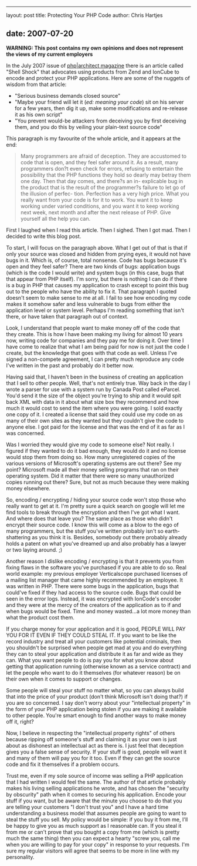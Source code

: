 <hr />

<p>layout: post
title: Protecting Your PHP Code
author: Chris Hartjes</p>

<h2>date: 2007-07-20</h2>

<p><b>WARNING:  This post contains my own opinions and does not represent the views of my current employers</b></p>

<p>
In the July 2007 issue of <a href="http://www.phparch.com">php|architect magazine</a> there is an article called "Shell Shock" that advocates using products from Zend and IonCube to encode and protect your PHP applications.  Here are some of the nuggets of wisdom from that article:
<ul>
<li>"Serious business demands closed source"</li>
<li>"Maybe your friend will let it (<i>ed: meaning your code</i>) sit on his server for a few years, then dig it up, make some modifications and re-release it as his own script"</li>
<li>"You prevent would-be attackers from deceiving you by first deceiving them, and you do this by veiling your plain-text source code"</li>
</ul>
</p>

<p>This paragraph is my favourite of the whole article, and it appears at the end:</p>

<blockquote>
Many programmers are afraid of deception. They are 
accustomed to code that is open, and they feel safer 
around it. As a result, many programmers don?t even 
check for errors, refusing to entertain the possibility 
that the PHP functions they hold so dearly may betray 
them one day. Then that day comes, and there?s an in- 
explicable bug in the product that is the result of the 
programmer?s failure to let go of the illusion of perfec- 
tion. Perfection has a very high price. What you really 
want from your code is for it to work. You want it to 
keep working under varied conditions, and you want it 
to keep working next week, next month and after the 
next release of PHP. Give yourself all the help you can.
</blockquote>

<p>
First I laughed when I read this article.  Then I sighed.  Then I got mad.  Then I decided to write this blog post.
</p>

<p>
To start, I will focus on the paragraph above.  What I get out of that is that if only your source was closed and hidden from prying eyes, it would not have bugs in it.  Which is, of course, total nonsense.  Code has bugs because it's open and they feel safer?  There are two kinds of bugs:  application bugs (which is the code I would write) and system bugs (in this case, bugs that that appear from PHP itself).  I'm sorry, but there is nothing I can do if there is a bug in PHP that causes my application to crash except to point this bug out to the people who have the ability to fix it.  That paragraph I quoted doesn't seem to make sense to me at all.  I fail to see how encoding my code makes it somehow safer and less vulnerable to bugs from either the application level or system level.  Perhaps I'm reading something that isn't there, or have taken that paragraph out of context.</p>

<p>
Look, I understand that people want to make money off of the code that they create.  This is how I have been making my living for almost 10 years now, writing code for companies and they pay me for doing it.  Over time I have come to realize that what I am being paid for now is not just the code I create, but the knowledge that goes with that code as well.  Unless I've signed a non-compete agreement, I can pretty much reproduce any code I've written in the past and probably do it better now.
</p>

<p>
Having said that, I haven't been in the business of creating an application that I sell to other people.  Well, that's not entirely true.  Way back in the day I wrote a parser for use with a system run by Canada Post called eParcel.  You'd send it the size of the object you're trying to ship and it would spit back XML with data in it about what size box they recommend and how much it would cost to send the item where you were going.  I sold exactly one copy of it.  I created a license that said they could use my code on as many of their own sites as they wanted but they couldn't give the code to anyone else.  I got paid for the license and that was the end of it as far as I was concerned.</p>

<p>
Was I worried they would give my code to someone else?  Not really.  I figured if they wanted to do it bad enough, they would do it and no license would stop them from doing so.  How many unregistered copies of the various versions of Microsoft's operating systems are out there?  See my point?  Microsoft made all their money selling programs that ran on their operating system.  Did it matter that there were so many unauthorized copies running out there?  Sure, but not as much because they were making money elsewhere.</p>

<p>
So, encoding / encrypting / hiding your source code won't stop those who really want to get at it.  I'm pretty sure a quick search on google will let me find tools to break through the encryption and then I've got what I want.  And where does that leave you?  The same place as those who didn't encrypt their source code.  I know this will come as a blow to the ego of many programmers, but the stuff you've written probably isn't so earth-shattering as you think it is.  Besides, somebody out there probably already holds a patent on what you've dreamed up and also probably has a lawyer or two laying around. ;)</p>

<p>
Another reason I dislike encoding / encrypting is that it prevents you from fixing flaws in the software you've purchased if you are able to do so.  Real world example:  my previous employer Verticalscope purchased licenses of a mailing list manager that came highly recommended by an employee.  It was written in PHP.  There were some bugs in the application, bugs that could've fixed if they had access to the source code.   Bugs that could be seen in the error logs.  Instead, it was encrypted with IonCode's encoder and they were at the mercy of the creators of the application as to if and when bugs would be fixed.  Time and money wasted...a lot more money than what the product cost them.
</p>

<p>
If you charge money for your application and it is good, PEOPLE WILL PAY YOU FOR IT EVEN IF THEY COULD STEAL IT.  If you want to be like the record industry and treat all your customers like potential criminals, then you shouldn't be surprised when people get mad at you and do everything they can to steal your application and distribute it as far and wide as they can.  What you want people to do is pay you for what you know about getting that application running (otherwise known as a service contract) and let the people who want to do it themselves (for whatever reason) be on their own when it comes to support or changes.
</p>

<p>Some people will steal your stuff no matter what, so you can always build that into the price of your product (don't think Microsoft isn't doing that?) if you are so concerned.  I say don't worry about your "intellectual property" in the form of your PHP application being stolen if you are making it available to other people.  You're smart enough to find another ways to make money off it, right?</p>

<p>
Now, I believe in respecting the "intellectual property rights" of others because ripping off someone's stuff and claiming it as your own is just about as dishonest an intellectual act as there is.  I just feel that deception gives you a false sense of security.  If your stuff is good, people will want it and many of them will pay you for it too.  Even if they can get the source code and fix it themselves if a problem occurs.
</p>

<p>
Trust me, even if my sole source of income was selling a PHP application that I had written I would feel the same. The author of that article probably makes his living selling applications he wrote, and has chosen the "security by obscurity" path when it comes to securing his application.  Encode your stuff if you want, but be aware that the minute you choose to do that you are telling your customers "I don't trust you" and I have a hard time understanding a business model that assumes people are going to want to steal the stuff you sell. My policy would be simple:  if you buy it from me, I'll be happy to give you as much support as I reasonable can.  If you steal it from me or can't prove that you bought a copy from me (which is pretty much the same thing) then you can expect a hearty "screw you, call me when you are willing to pay for your copy" in response to your requests.  I'm sure my regular visitors will agree that seems to be more in line with my personality.
</p>
